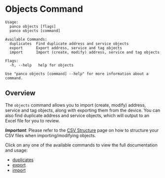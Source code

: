 # Objects Command

```
Usage:
  panco objects [flags]
  panco objects [command]

Available Commands:
  duplicates  Find duplicate address and service objects
  export      Export address, service and tag objects
  import      Import (create, modify) address, service and tag objects

Flags:
  -h, --help   help for objects

Use "panco objects [command] --help" for more information about a command.
```

## Overview

The `objects` command allows you to import (create, modify) address, service and tag objects, along with exporting them from
the device. You can also find duplicate address and service objects, which will output to an Excel file for you to review.

**_Important_**: Please refer to the [CSV Structure](https://scottdware.github.io/panco/csv.html) page on how to structure your CSV files when importing/modifying objects.

Click on any one of the available commands to view the full documentation and usage:

* [duplicates](https://scottdware.github.io/panco/objects_duplicates.html)
* [export](https://scottdware.github.io/panco/objects_export.html)
* [import](https://scottdware.github.io/panco/objects_import.html)
